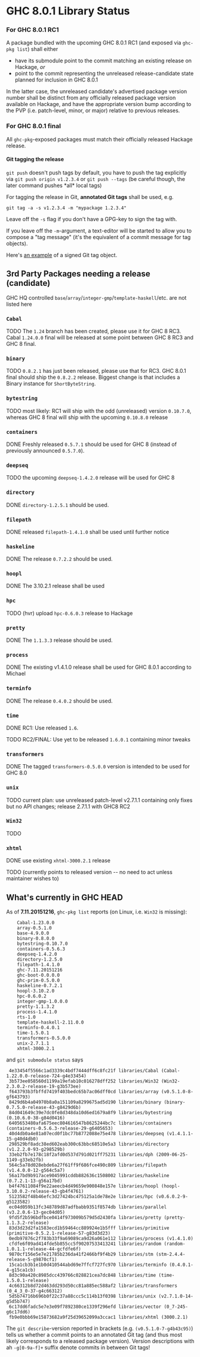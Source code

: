 # GHC 8.0.1 Library Status


### For GHC 8.0.1 RC1



A package bundled with the upcoming GHC 8.0.1 RC1 (and exposed via `ghc-pkg list`) shall either


- have its submodule point to the commit matching an existing release on Hackage, *or*
- point to the commit representing the unreleased release-candidate state planned for inclusion in GHC 8.0.1


In the latter case, the unreleased candidate's advertised package version number shall be distinct from any officially released package version available on Hackage, and have the appropriate version bump according to the PVP (i.e. patch-level, minor, or major) relative to previous releases.


### For GHC 8.0.1 final



All `ghc-pkg`-exposed packages must match their officially released Hackage release.


#### Git tagging the release



`git push` doesn't push tags by default, you have to push the tag explicitly via `git push origin v1.2.3.4` or `git push --tags` (be careful though, the later command pushes \*all\* local tags)



For tagging the release in Git, **annotated Git tags** shall be used, e.g.


```wiki
git tag -a -s v1.2.3.4 -m "mypackage 1.2.3.4"
```


Leave off the `-s` flag if you don't have a GPG-key to sign the tag with.



If you leave off the `-m`-argument, a text-editor will be started to allow you to compose a "tag message" (it's the equivalent of a commit message for tag objects).



Here's [
an example](https://git.haskell.org/packages/deepseq.git/tag/c32a156c8dafaea05e91563afe2f72ad3590f57b) of a signed Git tag object.


## 3rd Party Packages needing a release (candidate)



GHC HQ controlled `base`/`array`/`integer-gmp`/`template-haskell`/etc. are not listed here


### `Cabal`



[](http://hackage.haskell.org/package/Cabal)



TODO The `1.24` branch has been created, please use it for GHC 8 RC3. Cabal `1.24.0.0` final will be released at some point between GHC 8 RC3 and GHC 8 final.


### `binary`



[](http://hackage.haskell.org/package/binary)



TODO `0.8.2.1` has just been released, please use that for RC3. GHC 8.0.1 final should ship the `0.8.2.2` release. Biggest change is that includes a Binary instance for `ShortByteString`.


### `bytestring`



[](http://hackage.haskell.org/package/bytestring)



TODO most likely: RC1 will ship with the odd (unreleased) version `0.10.7.0`, whereas GHC 8 final will ship with the upcoming `0.10.8.0` release


### `containers`



[](http://hackage.haskell.org/package/containers)



DONE Freshly released `0.5.7.1` should be used for GHC 8 (instead of previously announced `0.5.7.0`).


### `deepseq`



[](http://hackage.haskell.org/package/deepseq)



TODO the upcoming `deepseq-1.4.2.0` release will be used for GHC 8


### `directory`



[](http://hackage.haskell.org/package/directory)



DONE `directory-1.2.5.1` should be used.


### `filepath`



[](http://hackage.haskell.org/package/filepath)



DONE released `filepath-1.4.1.0` shall be used until further notice


### `haskeline`



[](http://hackage.haskell.org/package/haskeline)



DONE The release `0.7.2.2` should be used.


### `hoopl`



[](http://hackage.haskell.org/package/hoopl)



DONE The 3.10.2.1 release shall be used


### `hpc`



[](http://hackage.haskell.org/package/hpc)



TODO (hvr) upload `hpc-0.6.0.3` release to Hackage


### `pretty`



[](http://hackage.haskell.org/package/pretty)



DONE The `1.1.3.3` release should be used.


### `process`



[](http://hackage.haskell.org/package/process)



DONE The existing v1.4.1.0 release shall be used for GHC 8.0.1 according to Michael


### `terminfo`



[](http://hackage.haskell.org/package/terminfo)



DONE The release `0.4.0.2` should be used.


### `time`



[](http://hackage.haskell.org/package/time)



DONE RC1: Use released `1.6`.



TODO RC2/FINAL: Use yet to be released `1.6.0.1` containing minor tweaks


### `transformers`



[](http://hackage.haskell.org/package/transformers)



DONE The tagged `transformers-0.5.0.0` version is intended to be used for GHC 8.0


### `unix`



[](http://hackage.haskell.org/package/unix)



TODO current plan: use unreleased patch-level v2.7.1.1 containing only fixes but no API changes; release 2.7.1.1 with GHC8 RC2


### `Win32`



[](http://hackage.haskell.org/package/Win32)



TODO


### `xhtml`



[](http://hackage.haskell.org/package/xhtml)



DONE use existing `xhtml-3000.2.1` release



TODO (currently points to released version -- no need to act unless maintainer wishes to)


## What's currently in GHC HEAD



As of **7.11.20151216**, `ghc-pkg list` reports (on Linux, i.e. `Win32` is missing):


```wiki
    Cabal-1.23.0.0
    array-0.5.1.0
    base-4.9.0.0
    binary-0.8.0.0
    bytestring-0.10.7.0
    containers-0.5.6.3
    deepseq-1.4.2.0
    directory-1.2.5.0
    filepath-1.4.1.0
    ghc-7.11.20151216
    ghc-boot-0.0.0.0
    ghc-prim-0.5.0.0
    haskeline-0.7.2.1
    hoopl-3.10.2.0
    hpc-0.6.0.2
    integer-gmp-1.0.0.0
    pretty-1.1.3.2
    process-1.4.1.0
    rts-1.0
    template-haskell-2.11.0.0
    terminfo-0.4.0.1
    time-1.5.0.1
    transformers-0.5.0.0
    unix-2.7.1.1
    xhtml-3000.2.1
```


and `git submodule status` says


```wiki
 4e33454f5566c1ad3339c4bdf7444dff6c8fc21f libraries/Cabal (Cabal-1.22.0.0-release-724-g4e33454)
 3b573ee058560d1199a19efab10c016278dff252 libraries/Win32 (Win32-2.3.0.2-release-19-g3b573ee)
 f643793b3fbffd7419f403bedc65b7ac06dff0cd libraries/array (v0.5.1.0-8-gf643793)
 8429d6b4a04970b8a0a151109a8299675ad5d190 libraries/binary (binary-0.7.5.0-release-43-g8429d6b)
 84d041649c39e7dc0fe8d348da10d6ed1679a8f9 libraries/bytestring (0.10.6.0-38-g84d0416)
 6405653480afa675eec804616547b8625244bc7c libraries/containers (containers-0.5.6.3-release-29-g6405653)
 40d4db0a4e81a07ecd0f1bc77b8772088e75e478 libraries/deepseq (v1.4.1.1-15-g40d4db0)
 298529bf8adc38ed602eab300c63bbc68510e5a3 libraries/directory (v1.2.2.0-93-g298529b)
 33eb2fb7e178c18f2afd0d537d791d021ff75231 libraries/dph (2009-06-25-1149-g33eb2fb)
 564c5a78d028ebde6a27f61ff9f686fce490c809 libraries/filepath (v1.4.0.0-12-g564c5a7)
 56a17bd9b917ace9045991cddb882636c1508002 libraries/haskeline (0.7.2.1-13-g56a17bd)
 b4f47611084f9e22aeecb4d49659e900848e157e libraries/hoopl (hoopl-3.10.0.2-release-43-gb4f4761)
 5123582f48b46efc3d27424bc475125a1de78e2e libraries/hpc (v0.6.0.2-9-g5123582)
 ec04d059b13fc348789d87adfbabb9351f8574db libraries/parallel (v3.2.0.6-13-gec04d05)
 9fd5f2b596bdfbce0414f973009b579d5d2430fa libraries/pretty (pretty-1.1.3.2-release)
 83d3d23d2fa1583ecd1b59464cc889924e1b5fff libraries/primitive (primitive-0.5.2.1-release-57-g83d3d23)
 0edb97876c2f783b33f9a69089ca9d26a061e112 libraries/process (v1.4.1.0)
 cfdfe6f09ad414fde5b855cc5f90207533413241 libraries/random (random-1.0.1.1-release-44-gcfdfe6f)
 9870cf156e5e7e21785b236da41f2466bf9f4b29 libraries/stm (stm-2.4.4-release-5-g9870cf1)
 15ca1cb3b1e1b0d410544abd69e7ffcf727fc970 libraries/terminfo (0.4.0.1-4-g15ca1cb)
 8d3c90a420c8985dcc439766c028821cea7dc848 libraries/time (time-1.5.0.1-release)
 4c66312b8d72d463dd293d50cc81a885ec588af2 libraries/transformers (0_4_3_0-37-g4c66312)
 5d5b74716b696b0f22c37a88ccc5c114b13f0398 libraries/unix (v2.7.1.0-14-g5d5b747)
 6c17dd6fadc5e7e3e09f7892380ce1339f296efd libraries/vector (0_7-245-g6c17dd6)
 fb9e0bbb69e15873682a9f25d39652099a3ccac1 libraries/xhtml (3000.2.1)
```


The `git describe`-version reported in brackets (e.g. `(v0.5.1.0-7-g4b43c95)`) tells us whether a commit points to an annotated Git tag (and thus most likely corresponds to a released package version). Version descriptions with ah `-g[0-9a-f]+` suffix denote commits in between Git tags!


